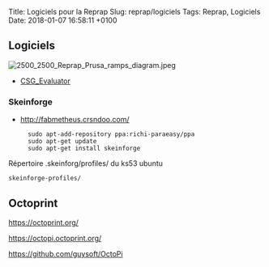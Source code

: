 Title:  Logiciels pour la Reprap
Slug: reprap/logiciels
Tags: Reprap, Logiciels
Date:   2018-01-07 16:58:11 +0100

## Logiciels

![2500_2500_Reprap_Prusa_ramps_diagram.jpeg](2500_2500_Reprap_Prusa_ramps_diagram.jpeg)
* [CSG_Evaluator](http://reprap.org/wiki/Builders/Metalab/AoI_CSG_Evaluator)

### Skeinforge

* <http://fabmetheus.crsndoo.com/>

        sudo apt-add-repository ppa:richi-paraeasy/ppa
        sudo apt-get update
        sudo apt-get install skeinforge

Répertoire .skeinforg/profiles/ du ks53 ubuntu

	skeinforge-profiles/

## Octoprint

<https://octoprint.org/>

<https://octopi.octoprint.org/>

<https://github.com/guysoft/OctoPi>

